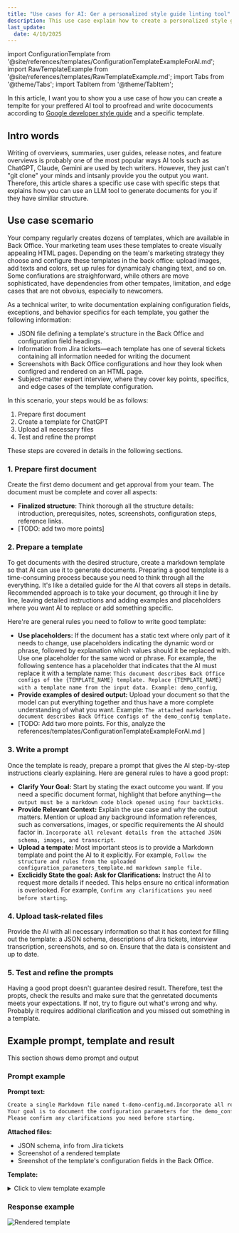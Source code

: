 ```yaml
---
title: "Use cases for AI: Ger a personalized style guide linting tool"
description: This use case explain how to create a personalized style guide linting tool using AI. 
last_update: 
  date: 4/10/2025
---
```


import ConfigurationTemplate from '@site/references/templates/ConfigurationTemplateExampleForAI.md';
import RawTemplateExample from '@site/references/templates/RawTemplateExample.md';
import Tabs from '@theme/Tabs';
import TabItem from '@theme/TabItem';

In this article, I want you to show you a use case of how you can create a templte for your preffered AI tool to proofread and write dococuments according to [Google developer style guide](https://developers.google.com/style) and a specific template.

## Intro words

Writing of overviews, summaries, user guides, release notes, and feature overviews is probably one of the most popular ways AI tools such as ChatGPT, Claude, Gemini are used by tech writers.
However, they just can't "git clone" your minds and intsanly provide you the output you want. 
Therefore, this article shares a specific use case with specific steps that explains how you can use an LLM tool to generate documents for you if they have similiar structure.  

## Use case scemario

Your company regularly creates dozens of templates, which are available in Back Office. Your marketing team uses these templates to create visually appealing HTML pages.
Depending on the team's marketing strategy they choose and configure these templates in the back office: upload images, add texts and colors, set up rules for dynamicaly changing text, and so on.
Some confiurations are straighforward, while others are move sophisticated, have dependencies from other tempates, limitation, and edge cases that are not obvoius, especially to newcomers.

As a technical writer, to write documentation explaining configuration fields, exceptions, and behavior specifics for each template, you gather the following information:
- JSON file defining a template's structure in the Back Office and configuration field headings.
- Information from Jira tickets—each template has one of several tickets containing all information needed for writing the document
- Screenshots with Back Office configurations and how they look when configred and rendered on an HTML page.
- Subject-matter expert interview, where they cover key points, specifics, and edge cases of the template configuration. 

In this scenario, your steps would be as follows:
1. Prepare first document
2. Create a template for ChatGPT
3. Upload all necessary files
4. Test and refine the prompt

These steps are covered in details in the following sections.

### 1. Prepare first document

Create the first demo document and get approval from your team. 
The document must be complete and cover all aspects:
- **Finalized structure**: Think thorough all the structure details: introduction, prerequisites, notes, screenshots, configuration steps, reference links.
- [TODO: add two more points]

### 2. Prepare a template

To get documents with the desired structure, create a markdown template so that AI can use it to generate documents.
Preparing a good template is a time-consuming process because you need to think through all the everything. It's like a detailed guide for the AI that covers all steps in details. 
Recommended approach is to take your document, go through it line by line, leaving detailed instructions and adding examples and placeholders where you want AI to replace or add something specific. 

Here're are general rules you need to follow to write good template:

- **Use placeholders:** If the document has a static text where only part of it needs to change, use placeholders indicating the dynamic word or phrase, followed by explanation which values should it be replaced with. Use one placeholder for the same word or phrase. For example, the following sentence has a placeholder that indicates that the AI must replace it with a template name: `This document describes Back Office configs of the {TEMPLATE_NAME} template. Replace {TEMPLATE_NAME} with a template name from the input data. Example: demo_config`,
- **Provide examples of desired output:** Upload your document so that the model can put everything together and thus have a more complete understanding of what you want. Example: `The attached markdown document describes Back Office configs of the demo_config template.`
- [TODO: Add two more points. For this, analyze the references/templates/ConfigurationTemplateExampleForAI.md ]

### 3. Write a prompt 

Once the template is ready, prepare a prompt that gives the AI step-by-step instructions clearly explaining. Here are general rules to have a good propt:

- **Clarify Your Goal:** Start by stating the exact outcome you want. If you need a specific document format, highlight that before anything—`the output must be a markdown code block opened using four backticks`.
- **Provide Relevant Context:** Explain the use case and why the output matters. Mention or upload any background information references, such as conversations, images, or specific requirements the AI should factor in. `Incorporate all relevant details from the attached JSON schema, images, and transcript`.
- **Upload a tempate:** Most important steos is to provide a Markdown template and point the AI to it explicitly. For example, `Follow the structure and rules from the uploaded configuration_parameters_template.md markdown sample file.`
- **Exclicidly State the goal:**
**Ask for Clarifications:** Instruct the AI to request more details if needed. This helps ensure no critical information is overlooked. For example, `Confirm any clarifications you need before starting`.


### 4. Upload task-related files

Provide the AI with all necessary information so that it has context for filling out the template: a JSON schema, descriptions of Jira tickets, interview transcription, screenshots, and so on. Ensure that the data is consistent and up to date. 

### 5. Test and refine the prompts

Having a good propt doesn't guarantee desired result. Therefore, test the propts, check the results and make sure that the genretated documents meets your expectations.
If not, try to figure out what's wrong and why. Probably it requires additional clarification and you missed out something in a template.



## Example prompt, template and result


This section shows demo prompt and output

### Prompt example

**Prompt text:**

```markdown
Create a single Markdown file named t-demo-config.md.Incorporate all relevant details from the attached JSON schema, images, and transcript.
Your goal is to document the configuration parameters for the demo_config template following the structure and rules from the uploaded configuration-template.md markdown sample file.
Please confirm any clarifications you need before starting.
```

**Attached files:** 
- JSON schema, info from Jira tickets
- Screenshot of a rendered template
- Sreenshot of the template's configuration fields in the Back Office.

**Template:**

<details>
<summary>Click to view template example</summary>

<ConfigurationTemplate />


</details>

### Response example

<Tabs>
  <TabItem value="raw" label="Raw text" default>

<RawTemplateExample />

  </TabItem>
  <TabItem value="rendered" label="Rendered template">

![Rendered template](/ai-technical-writing/ai-use-case/ai-use-case-writing-docs-from-templates.md/rendered-template-example.png)

  </TabItem>
</Tabs>
